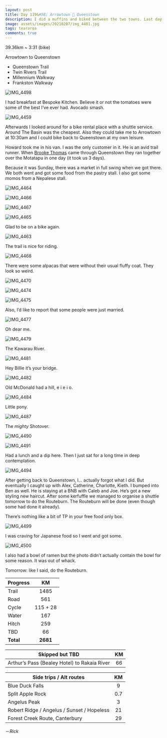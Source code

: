 ```yaml
---
layout: post
title: Day 119&#58; Arrowtown 🚴 Queenstown 
description: I did a muffins and biked between the two towns. Last day (hopefully) in Queenstown. Rain closing in. 
image: assets/images/20210207/img_4481.jpg
tags: teararoa
comments: true
---
```


39.36km ~ 3:31 (bike)

Arrowtown to Queenstown 

- Queenstown Trail
- Twin Rivers Trail
- Millennium Walkway
- Frankston Walkway

![IMG_4498](/assets/images/20210207/img_4498.jpg)

I had breakfast at Bespoke Kitchen. Believe it or not the tomatoes were some of the best I’ve ever had. Avocado smash. 

![IMG_4459](/assets/images/20210207/img_4459.jpg)

Afterwards I looked around for a bike rental place with a shuttle service. Around The Basin was the cheapest. Also they could take me to Arrowtown at 10:30am and I could bike back to Queenstown at my own leisure. 

Howard took me in his van. I was the only customer in it. He is an avid trail runner. When [Brooke Thomas](https://fastestknowntime.com/fkt/brooke-thomas-te-araroa-nz-2021-01-22) came through Queenstown they ran together over the Motatapu in one day (it took us 3 days). 

Because it was Sunday, there was a market in full swing when we got there. We both went and got some food from the pastry stall. I also got some momos from a Nepalese stall. 

![IMG_4464](/assets/images/20210207/img_4464.jpg)

![IMG_4466](/assets/images/20210207/img_4466.jpg)

![IMG_4467](/assets/images/20210207/img_4467.jpg)

![IMG_4465](/assets/images/20210207/img_4465.jpg)

Glad to be on a bike again. 

![IMG_4463](/assets/images/20210207/img_4463.jpg)

The trail is nice for riding. 

![IMG_4468](/assets/images/20210207/img_4468.jpg)

There were some alpacas that were without their usual fluffy coat. They look so weird.

![IMG_4470](/assets/images/20210207/img_4470.jpg)

![IMG_4474](/assets/images/20210207/img_4474.jpg)

![IMG_4475](/assets/images/20210207/img_4475.jpg)

Also, I’d like to report that some people were just married. 

![IMG_4477](/assets/images/20210207/img_4477.jpg)

Oh dear me. 

![IMG_4479](/assets/images/20210207/img_4479.jpg)

The Kawarau River.

![IMG_4481](/assets/images/20210207/img_4481.jpg)

Hey Billie it’s your bridge. 

![IMG_4482](/assets/images/20210207/img_4482.jpg)

Old McDonald had a hill, e i e i o. 

![IMG_4484](/assets/images/20210207/img_4484.jpg)

Little pony. 

![IMG_4487](/assets/images/20210207/img_4487.jpg)

The _mighty_ Shotover. 

![IMG_4490](/assets/images/20210207/img_4490.jpg)

![IMG_4491](/assets/images/20210207/img_4491.jpg)

Had a lunch and a dip here. Then I just sat for a long time in deep contemplation. 

![IMG_4494](/assets/images/20210207/img_4494.jpg)

After getting back to Queenstown, I... actually forgot what I did. But eventually I caught up with Alex, Catherine, Charlotte, Kieth. I bumped into Ben as well. He is staying at a BNB with Caleb and Joe. He’s got a new styling new haircut. After some kerfuffle we managed to organise a shuttle tomorrow to do the Routeburn. The Routeburn will be done (even though some had done it already). 

There’s nothing like a bit of TP in your free food only box. 

![IMG_4499](/assets/images/20210207/img_4499.jpg)

I was craving for Japanese food so I went and got some. 

![IMG_4500](/assets/images/20210207/img_4500.jpg)

I also had a bowl of ramen but the photo didn’t actually contain the bowl for some reason. It was out of whack. 


Tomorrow: like I said, do the Routeburn. 


| Progress | KM |
| ---- |:----:|
| Trail | 1485 |
| Road | 561 |
| Cycle | 115 + 28 |
| Water | 167 |
| Hitch | 259 |
| TBD | 66 |
| **Total** | **2681** |

| Skipped but TBD | KM |
| ---- |:----:|
| Arthur’s Pass (Bealey Hotel) to Rakaia River | 66 |

| Side trips / Alt routes | KM |
| ---- |:----:|
| Blue Duck Falls | 9 |
| Split Apple Rock | 0.7 |
| Angelus Peak | 3 |
| Robert Ridge / Angelus / Sunset / Hopeless | 21 |
| Forest Creek Route, Canterbury | 29 |


－_Rick_